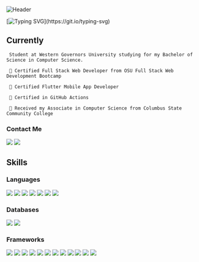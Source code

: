 
![Header](./github_header_image.png)

[![Typing SVG](https://readme-typing-svg.demolab.com/?lines=Software+Engineer;AI/ML+Enthusiast;Sustainability+Junkie;Reach+out+so+we+can+connect!)](https://git.io/typing-svg)

## Currently
     Student at Western Governors University studying for my Bachelor of Science in Computer Science.
        
     🌱 Certified Full Stack Web Developer from OSU Full Stack Web Development Bootcamp
     
     🌱 Certified Flutter Mobile App Developer

     🌱 Certified in GitHub Actions
     
     🌱 Received my Associate in Computer Science from Columbus State Community College
     
### Contact Me
<p >
<a href="mailto:clind323@gmail.com"><img src="https://img.shields.io/badge/Gmail-D14836?style=for-the-badge&logo=gmail&logoColor=white" /></a>   <a href="https://www.linkedin.com/in/celina-lind/"><img src="https://img.shields.io/badge/LinkedIn-0077B5?style=for-the-badge&logo=linkedin&logoColor=white" /></a>
</p>

## Skills

### Languages
<p><img src="https://img.shields.io/badge/Python-3776AB?style=for-the-badge&logo=python&logoColor=white">
<img src="https://img.shields.io/badge/c%23-%23239120.svg?style=for-the-badge&logo=c-sharp&logoColor=white">
<img src="https://img.shields.io/badge/HTML5-E34F26?style=for-the-badge&logo=html5&logoColor=white">
<img src="https://img.shields.io/badge/JavaScript-323330?style=for-the-badge&logo=javascript&logoColor=F7DF1E">
<img src="https://img.shields.io/badge/CSS3-1572B6?style=for-the-badge&logo=css3&logoColor=white">
<img src="https://img.shields.io/badge/Dart-0175C2?style=for-the-badge&logo=dart&logoColor=white">
<img src="https://img.shields.io/badge/json-5E5C5C?style=for-the-badge&logo=json&logoColor=white">
 </p>
 
 ### Databases
 <p>
   <img src="https://img.shields.io/badge/MySQL-00000F?style=for-the-badge&logo=mysql&logoColor=white">  
   <img src="https://img.shields.io/badge/MongoDB-4EA94B?style=for-the-badge&logo=mongodb&logoColor=white">
 </p>
 
 ### Frameworks
 <p>
     <img src="https://img.shields.io/badge/Nuxt-002E3B?style=for-the-badge&logo=nuxtdotjs&logoColor=#00DC82">
     <img src="https://img.shields.io/badge/vuejs-%2335495e.svg?style=for-the-badge&logo=vuedotjs&logoColor=%234FC08D">
     <img src="https://img.shields.io/badge/Flutter-02569B?style=for-the-badge&logo=flutter&logoColor=white">
     <img src="https://img.shields.io/badge/Node.js-339933?style=for-the-badge&logo=nodedotjs&logoColor=white">
     <img src="https://img.shields.io/badge/npm-CB3837?style=for-the-badge&logo=npm&logoColor=white">
     <img src="https://img.shields.io/badge/Jest-C21325?style=for-the-badge&logo=jest&logoColor=white">
     <img src="https://img.shields.io/badge/Express.js-000000?style=for-the-badge&logo=express&logoColor=white">
     <img src="https://img.shields.io/badge/jQuery-0769AD?style=for-the-badge&logo=jquery&logoColor=white">
     <img src="https://img.shields.io/badge/JWT-black?style=for-the-badge&logo=JSON%20web%20tokens">
     <img src="ttps://img.shields.io/badge/firebase-ffca28?style=for-the-badge&logo=firebase&logoColor=black">
      <img src="https://img.shields.io/badge/Insomnia-5849be?style=for-the-badge&logo=Insomnia&logoColor=white">
     <img src="https://img.shields.io/badge/Git-F05032?style=for-the-badge&logo=git&logoColor=white">
 </p>
